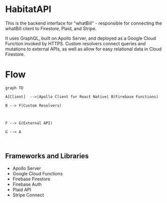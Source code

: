 # HabitatAPI

This is the backend interface for "whatBill" - responsible for connecting the whatBill client to Firestore, Plaid, and Stripe. 

It uses GraphQL, built on Apollo Server, and deployed as a Google Cloud Function invoked by HTTPS. Custom resolvers connect queries and mutations to external APIs, as well as allow for easy relational data in Cloud Firestore. 


# Flow
```mermaid
graph TD

A[Client]  -->|Apollo Client for React Native| B(Firebase Functions)

B --> F(Custom Resolvers)



F --> G(External API)

G --> A



```



Frameworks and Libraries
-
- Apollo Server 
- Google Cloud Functions
- Firebase Firestore
- Firebase Auth
- Plaid API
- Stripe Connect




